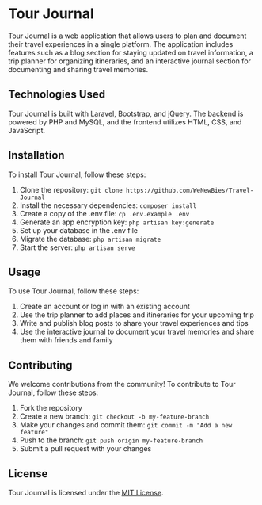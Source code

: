 # Tour Journal

Tour Journal is a web application that allows users to plan and document their travel experiences in a single platform. The application includes features such as a blog section for staying updated on travel information, a trip planner for organizing itineraries, and an interactive journal section for documenting and sharing travel memories.

## Technologies Used

Tour Journal is built with Laravel, Bootstrap, and jQuery. The backend is powered by PHP and MySQL, and the frontend utilizes HTML, CSS, and JavaScript.

## Installation

To install Tour Journal, follow these steps:

1. Clone the repository: `git clone https://github.com/WeNewBies/Travel-Journal`
2. Install the necessary dependencies: `composer install`
3. Create a copy of the .env file: `cp .env.example .env`
4. Generate an app encryption key: `php artisan key:generate`
5. Set up your database in the .env file
6. Migrate the database: `php artisan migrate`
7. Start the server: `php artisan serve`

## Usage

To use Tour Journal, follow these steps:

1. Create an account or log in with an existing account
2. Use the trip planner to add places and itineraries for your upcoming trip
3. Write and publish blog posts to share your travel experiences and tips
4. Use the interactive journal to document your travel memories and share them with friends and family

## Contributing

We welcome contributions from the community! To contribute to Tour Journal, follow these steps:

1. Fork the repository
2. Create a new branch: `git checkout -b my-feature-branch`
3. Make your changes and commit them: `git commit -m "Add a new feature"`
4. Push to the branch: `git push origin my-feature-branch`
5. Submit a pull request with your changes

## License

Tour Journal is licensed under the [MIT License](https://opensource.org/licenses/MIT).
